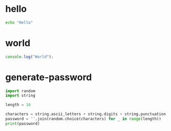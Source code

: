 # hello

```sh
echo "Hello"
```

# world

```js
console.log("World");
```

# generate-password

```python
import random
import string

length = 16

characters = string.ascii_letters + string.digits + string.punctuation
password = ''.join(random.choice(characters) for _ in range(length))
print(password)
```
